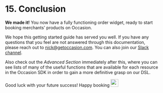 # 15. Conclusion

**We made it!** You now have a fully functioning order widget, ready to start booking merchants' products on Occasion.

We hope this getting started guide has served you well. If you have any questions that you feel are not answered through this documentation,
please reach out to [nick@getoccasion.com](nick@getoccasion.com). You can also join our [Slack channel](https://join.slack.com/t/occasion-dev-support/shared_invite/MjQwMjUyOTYyMjU3LTE1MDUzMzY1NTAtNGQ2ZjgzZDRiNw).

Also check out the *Advanced Section* immediately after this, where you can see lists of many of the useful functions that are
available for each resource in the Occasion SDK in order to gain a more definitive grasp on our DSL.

Good luck with your future success! Happy booking
<img src='https://assets-cdn.github.com/images/icons/emoji/metal.png?v5' width='25px' style='margin-bottom: -5px;' />
